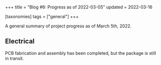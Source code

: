 +++
title = "Blog #6: Progress as of 2022-03-05"
updated = 2022-03-16

[taxonomies]
tags = ["general"]
+++

A general summary of project progress as of March 5th, 2022.

<!-- more -->

## Electrical
PCB fabrication and assembly has been completed, but the package is still in
transit.

